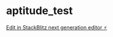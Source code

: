 # aptitude_test

[Edit in StackBlitz next generation editor ⚡️](https://stackblitz.com/~/github.com/Sindhu122003/aptitude_test)